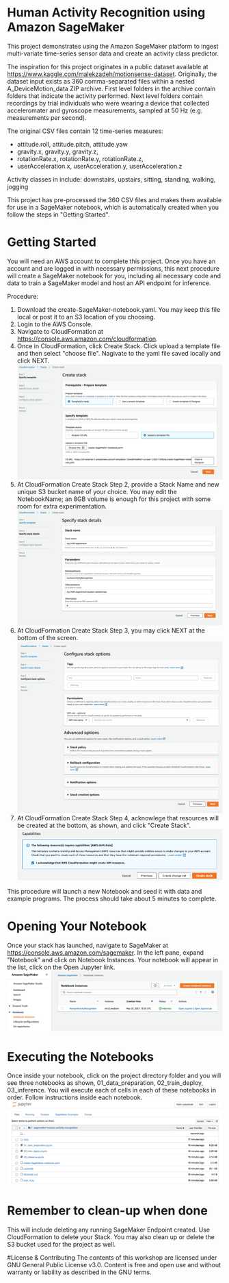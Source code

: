 # Human Activity Recognition using Amazon SageMaker

This project demonstrates using the Amazon SageMaker platform to ingest multi-variate time-series sensor data and create an activity class predictor.

The inspiration for this project originates in a public dataset available at https://www.kaggle.com/malekzadeh/motionsense-dataset.  Originally, the dataset input exists as 360 comma-separated files within a nested A_DeviceMotion_data ZIP archive.  First level folders in the archive contain folders that indicate the activity performed.  Next level folders contain recordings by trial individuals who were wearing a device that collected acceleromater and gyroscope measurements, sampled at 50 Hz (e.g. measurements per second).

The original CSV files contain 12 time-series measures: 
- attitude.roll, attitude.pitch, attitude.yaw
- gravity.x, gravity.y, gravity.z, 
- rotationRate.x, rotationRate.y, rotationRate.z, 
- userAcceleration.x, userAcceleration.y, userAcceleration.z

Activity classes in include:
downstairs, upstairs, sitting, standing, walking, jogging

This project has pre-processed the 360 CSV files and makes them available for use in a SageMaker notebook, which is automatically created when you follow the steps in "Getting Started".


# Getting Started

You will need an AWS account to complete this project.  Once you have an account and are logged in with necessary permissions, this next procedure will create a SageMaker notebook for you, including all necessary code and data to train a SageMaker model and host an API endpoint for inference.

Procedure:
1. Download the create-SageMaker-notebook.yaml.  You may keep this file local or post it to an S3 location of you choosing.
2. Login to the AWS Console.
3. Navigate to CloudFormation at https://console.aws.amazon.com/cloudformation.   
4. Once in CloudFormation, click Create Stack.  Click upload a template file and then select "choose file".  Nagivate to the yaml file saved locally and click NEXT.
![Step1](./assets/create-stack-1.png)
4. At CloudFormation Create Stack Step 2, provide a Stack Name and new unique S3 bucket name of your choice.  You may edit the NotebookName; an 8GB volume is enough for this project with some room for extra experimentation.
![Step2](./assets/create-stack-2.png)
4. At CloudFormation Create Stack Step 3, you may click NEXT at the bottom of the screen.
![Step3](./assets/create-stack-3.png)
4. At CloudFormation Create Stack Step 4, acknowlege that resources will be created at the bottom, as shown, and click "Create Stack".
![Step4](./assets/create-stack-4.png)

This procedure will launch a new Notebook and seed it with data and example programs.   The process should take about 5 minutes to complete.

# Opening Your Notebook
Once your stack has launched, navigate to SageMaker at https://console.aws.amazon.com/sagemaker.  In the left pane, expand "Notebook" and click on Notebook Instances.  Your notebook will appear in the list, click on the Open Jupyter link.
![Step1](./assets/open-sagemaker-notebook.png)

# Executing the Notebooks
Once inside your notebook, click on the project directory folder and you will see three notebooks as shown, 01_data_preparation, 02_train_deploy, 03_inference.   You will execute each of cells in each of these notebooks in order.  Follow instructions inside each notebook.
![Step1](./assets/open-first-jupyter-notebook.png)

# Remember to clean-up when done
This will include deleting any running SageMaker Endpoint created.  Use CloudFormation to delete your Stack.  You may also clean up or delete the S3 bucket used for the project as well.



#License & Contributing
The contents of this workshop are licensed under GNU General Public License v3.0.  Content is free and open use and without warranty or liability as described in the GNU terms.

